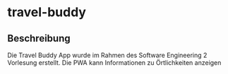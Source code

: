 # travel-buddy
## Beschreibung
Die Travel Buddy App wurde im Rahmen des Software Engineering 2 Vorlesung erstellt. Die PWA kann Informationen zu Örtlichkeiten anzeigen

